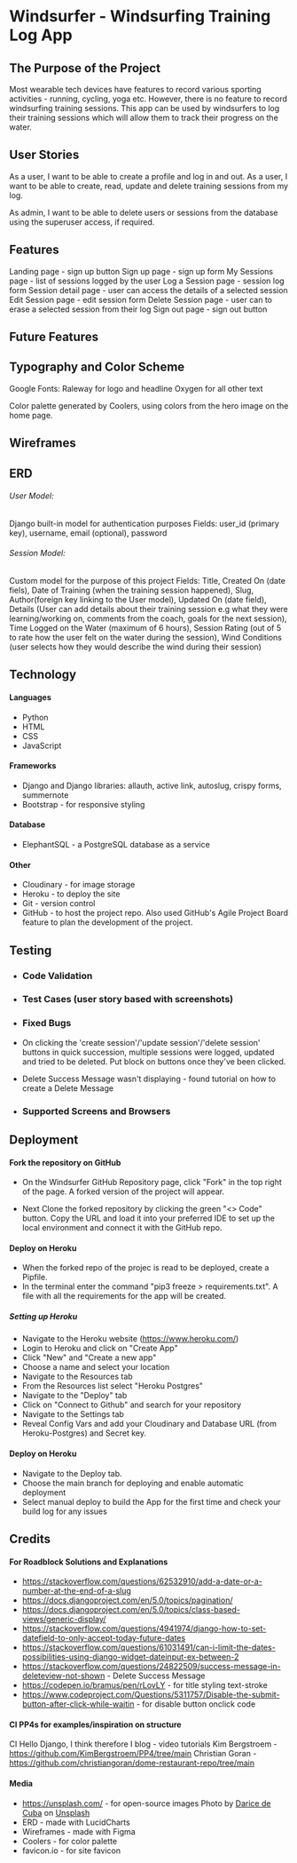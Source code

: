 # Windsurfer - Windsurfing Training Log App

## The Purpose of the Project

Most wearable tech devices have features to record various sporting activities - running, cycling, yoga etc. However, there is no feature to record windsurfing training sessions. This app can be used by windsurfers to log their training sessions which will allow them to track their progress on the water.

## User Stories

As a user, I want to be able to create a profile and log in and out.
As a user, I want to be able to create, read, update and delete training sessions from my log.

As admin, I want to be able to delete users or sessions from the database using the superuser access, if required.

## Features

Landing page - sign up button
Sign up page - sign up form
My Sessions page - list of sessions logged by the user
Log a Session page - session log form
Session detail page - user can access the details of a selected session
Edit Session page - edit session form
Delete Session page - user can to erase a selected session from their log
Sign out page - sign out button

## Future Features

## Typography and Color Scheme

Google Fonts:
Raleway for logo and headline
Oxygen for all other text

Color palette generated by Coolers, using colors from the hero image on the home page.

## Wireframes

## ERD

###### User Model:

Django built-in model for authentication purposes
Fields: user_id (primary key), username, email (optional), password

###### Session Model:

Custom model for the purpose of this project
Fields: Title, Created On (date fiels), Date of Training (when the training session happened), Slug, Author(foreign key linking to the User model), Updated On (date field), Details (User can add details about their training session e.g what they were learning/working on, comments from the coach, goals for the next session), Time Logged on the Water (maximum of 6 hours), Session Rating (out of 5 to rate how the user felt on the water during the session), Wind Conditions (user selects how they would describe the wind during their session)

## Technology

#### Languages

- Python
- HTML
- CSS
- JavaScript

#### Frameworks

- Django and Django libraries: allauth, active link, autoslug, crispy forms, summernote
- Bootstrap - for responsive styling

#### Database

- ElephantSQL - a PostgreSQL database as a service

#### Other

- Cloudinary - for image storage
- Heroku - to deploy the site
- Git - version control
- GitHub - to host the project repo. Also used GitHub's Agile Project Board feature to plan the development of the project.

## Testing

- ### Code Validation
- ### Test Cases (user story based with screenshots)

- ### Fixed Bugs
- On clicking the 'create session'/'update session'/'delete session' buttons in quick succession, multiple sessions were logged, updated and tried to be deleted. Put block on buttons once they've been clicked.
- Delete Success Message wasn't displaying - found tutorial on how to create a Delete Message

- ### Supported Screens and Browsers

## Deployment

#### Fork the repository on GitHub

- On the Windsurfer GitHub Repository page, click "Fork" in the top right of the page. A forked version of the project will appear.

- Next Clone the forked repository by clicking the green "<> Code" button. Copy the URL and load it into your preferred IDE to set up the local environment and connect it with the GitHub repo.

#### Deploy on Heroku

- When the forked repo of the projec is read to be deployed, create a Pipfile.
- In the terminal enter the command "pip3 freeze > requirements.txt". A file with all the requirements for the app will be created.

##### Setting up Heroku

- Navigate to the Heroku website (https://www.heroku.com/)
- Login to Heroku and click on "Create App"
- Click "New" and "Create a new app"
- Choose a name and select your location
- Navigate to the Resources tab
- From the Resources list select "Heroku Postgres"
- Navigate to the "Deploy" tab
- Click on "Connect to Github" and search for your repository
- Navigate to the Settings tab
- Reveal Config Vars and add your Cloudinary and Database URL (from Heroku-Postgres) and Secret key.

#### Deploy on Heroku

- Navigate to the Deploy tab.
- Choose the main branch for deploying and enable automatic deployment
- Select manual deploy to build the App for the first time and check your build log for any issues

## Credits

#### For Roadblock Solutions and Explanations

- https://stackoverflow.com/questions/62532910/add-a-date-or-a-number-at-the-end-of-a-slug
- https://docs.djangoproject.com/en/5.0/topics/pagination/
- https://docs.djangoproject.com/en/5.0/topics/class-based-views/generic-display/
- https://stackoverflow.com/questions/4941974/django-how-to-set-datefield-to-only-accept-today-future-dates
- https://stackoverflow.com/questions/61031491/can-i-limit-the-dates-possibilities-using-django-widget-dateinput-ex-between-2
- https://stackoverflow.com/questions/24822509/success-message-in-deleteview-not-shown - Delete Success Message
- https://codepen.io/bramus/pen/rLovLY - for title styling text-stroke
- https://www.codeproject.com/Questions/5311757/Disable-the-submit-button-after-click-while-waitin - for disable button onclick code

#### CI PP4s for examples/inspiration on structure

CI Hello Django, I think therefore I blog - video tutorials
Kim Bergstroem - https://github.com/KimBergstroem/PP4/tree/main
Christian Goran - https://github.com/christiangoran/dome-restaurant-repo/tree/main

#### Media

- https://unsplash.com/ - for open-source images Photo by <a href="https://unsplash.com/@darice?utm_content=creditCopyText&utm_medium=referral&utm_source=unsplash">Darice de Cuba</a> on <a href="https://unsplash.com/photos/a-person-holding-a-kite-on-a-beach-nbjA7vuoUVw?utm_content=creditCopyText&utm_medium=referral&utm_source=unsplash">Unsplash</a>
- ERD - made with LucidCharts
- Wireframes - made with Figma
- Coolers - for color palette
- favicon.io - for site favicon
